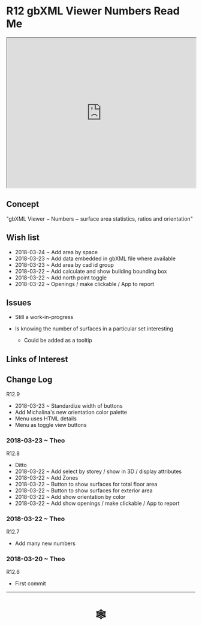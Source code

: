 <span style=display:none; >[You are now in a GitHub source code view - click this link to view Read Me file as a web page]( http://www.ladybug.tools/spider/index.html#gbxml-viewer/r12/gv-num/README.md "View file as a web page." ) </span>

# R12 gbXML Viewer Numbers Read Me


<iframe class=iframeReadMe src=http://www.ladybug.tools/spider/gbxml-viewer/r12/gv-num/gv-num.html width=100% height=400px >Iframes are not displayed on github.com</iframe>



## Concept

"gbXML Viewer ~ Numbers ~ surface area statistics, ratios and orientation"


## Wish list

* 2018-03-24 ~ Add area by space
* 2018-03-23 ~ Add data embedded in gbXML file where available
* 2018-03-23 ~ Add area by cad id group
* 2018-03-22 ~ Add calculate and show building bounding box
* 2018-03-22 ~ Add north point toggle
* 2018-03-22 ~ Openings / make clickable / App to report

## Issues

* Still a work-in-progress

* Is knowing the number of surfaces in a particular set interesting
	* Could be added as a tooltip


## Links of Interest



## Change Log

R12.9
* 2018-03-23 ~ Standardize width of buttons
* Add Michalina's new orientation color palette
* Menu uses HTML details
* Menu as toggle view buttons


### 2018-03-23 ~ Theo

R12.8
* Ditto
* 2018-03-22 ~ Add select by storey / show in 3D / display attributes
* 2018-03-22 ~ Add Zones
* 2018-03-22 ~ Button to show surfaces for total floor area
* 2018-03-22 ~ Button to show surfaces for exterior area
* 2018-03-22 ~ Add show orientation by color
* 2018-03-22 ~ Add show openings / make clickable / App to report

### 2018-03-22 ~ Theo

R12.7
* Add many new numbers

### 2018-03-20 ~ Theo

R12.6
* First commit

***

# <center title="hello!" ><a href=javascript:window.scrollTo(0,0); style=text-decoration:none; > &#x1f578; </a></center>



